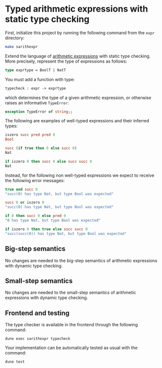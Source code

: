 # Typed arithmetic expressions with static type checking

First, initialize this project by running the following command from the `expr` directory:
```bash
make sarithexpr
```

Extend the language of [arithmetic expressions](../arithexpr) with static type checking.
More precisely, represent the type of expressions as follows:
```ocaml
type exprtype = BoolT | NatT
```
You must add a function with type:
```ocaml
typecheck : expr -> exprtype
```
which determines the type of a given arithmetic expression, or otherwise raises an informative `TypeError`:
```ocaml
exception TypeError of string;;
```

The following are examples of well-typed expressions and their inferred types:
```ocaml
iszero succ pred pred 0             
Bool

succ (if true then 0 else succ 0)   
Nat

if iszero 0 then succ 0 else succ succ 0
Nat
```

Instead, for the following non well-typed expressions we expect to receive the following error messages:
```ocaml
true and succ 0                     
"succ(0) has type Nat, but type Bool was expected"

succ 0 or iszero 0                  
"succ(0) has type Nat, but type Bool was expected"

if 0 then succ 0 else pred 0        
"0 has type Nat, but type Bool was expected"

if iszero 0 then true else succ succ 0
"succ(succ(0)) has type Nat, but type Bool was expected"
```

## Big-step semantics

No changes are needed to the big-step semantics of arithmetic expressions with dynamic type checking.

## Small-step semantics

No changes are needed to the small-step semantics of arithmetic expressions with dynamic type checking.

## Frontend and testing

The type checker is available in the frontend through the following command:
```
dune exec sarithexpr typecheck
```

Your implementation can be automatically tested as usual with the command:
```
dune test
```
